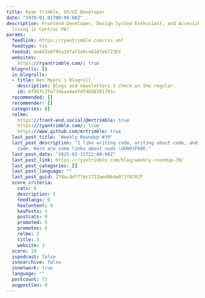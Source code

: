 ```yaml
---
title: Ryan Trimble, UX/UI Developer
date: "1970-01-01T00:00:00Z"
description: Frontend Developer, Design System Enthusiast, and Accessibility Advocate
  living in Central PA!
params:
  feedlink: https://ryantrimble.com/rss.xml
  feedtype: rss
  feedid: ee8d3a0f95a20faf140ce6207e67236f
  websites:
    https://ryantrimble.com/: true
  blogrolls: []
  in_blogrolls:
  - title: Ben Myers's Blogroll
    description: Blogs and newsletters I check on the regular.
    id: bf95fc3fe734baa4e4fdf4b50381791c
  recommended: []
  recommender: []
  categories: []
  relme:
    https://front-end.social/@mrtrimble: true
    https://ryantrimble.com/: true
    https://www.github.com/mrtrimble: true
  last_post_title: 'Weekly Roundup #39'
  last_post_description: "I like writing code, writing about code, and reading about
    code. Here are some links about code \U0001F60E."
  last_post_date: "2025-02-15T12:00:00Z"
  last_post_link: https://ryantrimble.com/blog/weekly-roundup-39/
  last_post_categories: []
  last_post_language: ""
  last_post_guid: 274ac4df77dc2723aed864e071f6702f
  score_criteria:
    cats: 0
    description: 3
    feedlangs: 0
    hasContent: 0
    hasPosts: 3
    postcats: 0
    promoted: 5
    promotes: 0
    relme: 2
    title: 3
    website: 2
  score: 18
  ispodcast: false
  isnoarchive: false
  innetwork: true
  language: ""
  postcount: 73
  avgpostlen: 0
---
```

